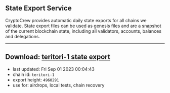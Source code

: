 ## State Export Service
CryptoCrew provides automatic daily state exports for all chains we validate. State export files can be used as genesis files and are a snapshot of the current blockchain state, including all validators, accounts, balances and delegations.

---
**Download: [teritori-1 state export](https://dl.ccvalidators.com/SERVICE/teritori/teritori-1_export_4960291.json)**
---

- last updated: Fri Sep 01 2023 00:04:43
- chain id: `teritori-1`
- export height: `4960291`
- use for: airdrops, local tests, chain recovery
